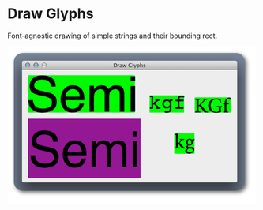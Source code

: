 Draw Glyphs
==========

Font-agnostic drawing of simple strings and their bounding rect.

![Screenshot](/images/screenshot.png)
